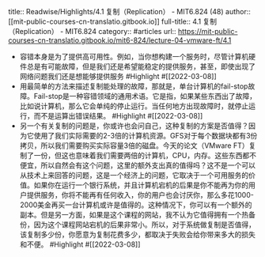 title:: Readwise/Highlights/4.1 复制（Replication） - MIT6.824 (48)
author:: [[mit-public-courses-cn-translatio.gitbook.io]]
full-title:: 4.1 复制（Replication） - MIT6.824
category:: #articles
url:: https://mit-public-courses-cn-translatio.gitbook.io/mit6-824/lecture-04-vmware-ft/4.1

- 容错本身是为了提供高可用性。例如，当你想构建一个服务时，尽管计算机硬件总是有可能故障，但是我们还是希望能稳定的提供服务，甚至，即使出现了网络问题我们还是想能够提供服务 #Highlight #[[2022-03-08]]
- 用最简单的方法来描述复制能处理的故障，那就是，单台计算机的fail-stop故障。Fail-stop是一种容错领域的通用术语。它是指，如果某些东西出了故障，比如说计算机，那么它会单纯的停止运行。当任何地方出现故障时，就停止运行，而不是运算出错误结果。 #Highlight #[[2022-03-08]]
- 另一个有关复制的问题是，你或许也会问自己，这种复制的方案是否值得？因为它使用了我们实际需要的2-3倍的计算机资源。GFS对于每个数据块都有3份拷贝，所以我们需要购买实际容量3倍的磁盘。今天的论文（VMware FT）复制了一份，但这也意味着我们需要两倍的计算机，CPU，内存。这些东西都不便宜，所以自然会有这个问题，这里的额外支出真的值得吗？这不是一个可以从技术上来回答的问题，这是一个经济上的问题，它取决于一个可用服务的价值。如果你在运行一个银行系统，并且计算机宕机的后果是你不能再为你的用户提供服务，你将不能再有任何收入，你的用户也会讨厌你，那么多花1000-2000美金再买一台计算机或许是值得的。这种情况下，你可以有一个额外的副本。但是另一方面，如果是这个课程的网站，我不认为它值得拥有一个热备份，因为这个课程网站宕机的后果非常小。所以，对于系统做复制是否值得，该复制多少份，你愿意为复制花费多少，都取决于失败会给你带来多大的损失和不便。 #Highlight #[[2022-03-08]]